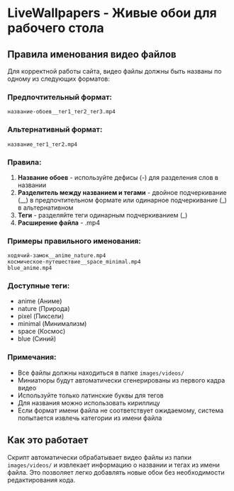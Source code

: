 # LiveWallpapers - Живые обои для рабочего стола

## Правила именования видео файлов

Для корректной работы сайта, видео файлы должны быть названы по одному из следующих форматов:

### Предпочтительный формат:
```
название-обоев__тег1_тег2_тег3.mp4
```

### Альтернативный формат:
```
название_тег1_тег2.mp4
```

### Правила:

1. **Название обоев** - используйте дефисы (-) для разделения слов в названии
2. **Разделитель между названием и тегами** - двойное подчеркивание (__) в предпочтительном формате или одинарное подчеркивание (_) в альтернативном
3. **Теги** - разделяйте теги одинарным подчеркиванием (_)
4. **Расширение файла** - .mp4

### Примеры правильного именования:

```
ходячий-замок__anime_nature.mp4
космическое-путешествие__space_minimal.mp4
blue_anime.mp4
```

### Доступные теги:

- anime (Аниме)
- nature (Природа)
- pixel (Пиксели)
- minimal (Минимализм)
- space (Космос)
- blue (Синий)

### Примечания:

- Все файлы должны находиться в папке `images/videos/`
- Миниатюры будут автоматически сгенерированы из первого кадра видео
- Используйте только латинские буквы для тегов
- Для названия можно использовать кириллицу
- Если формат имени файла не соответствует ожидаемому, система попытается извлечь категории из имени файла

## Как это работает

Скрипт автоматически обрабатывает видео файлы из папки `images/videos/` и извлекает информацию о названии и тегах из имени файла. Это позволяет легко добавлять новые обои без необходимости редактирования кода.